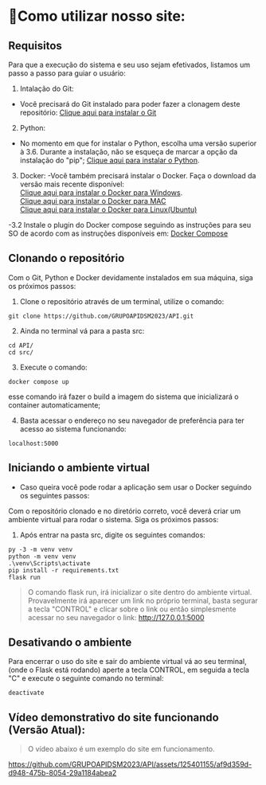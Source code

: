 # 🤔Como utilizar nosso site:

## Requisitos

Para que a execução do sistema e seu uso sejam efetivados, listamos um passo a passo para guiar o usuário:

1. Intalação do Git:
  - Você precisará do Git instalado para poder fazer a clonagem deste repositório: [Clique aqui para instalar o Git](https://git-scm.com/downloads) 

2. Python:
  - No momento em que for instalar o Python, escolha uma versão superior à 3.6. Durante a instalação, não se esqueça de marcar a opção da instalação do "pip"; [Clique aqui para instalar o Python](https://www.python.org/downloads/).

3. Docker:
  -Você também precisará instalar o Docker. Faça o download da versão mais recente disponível: <br>
      [Clique aqui para instalar o Docker para Windows](https://docs.docker.com/desktop/install/windows-install/).</br>
      [Clique aqui para instalar o Docker para MAC](https://docs.docker.com/desktop/install/mac-install/)</br>
      [Clique aqui para instalar o Docker para Linux(Ubuntu)](https://docs.docker.com/engine/install/ubuntu/)</br>
      
  -3.2 Instale o plugin do Docker compose seguindo as instruções para seu SO de acordo com as instruções disponíveis em: [Docker Compose](https://docs.docker.com/compose/install/)

## Clonando o repositório

Com o Git, Python e Docker devidamente instalados em sua máquina, siga os próximos passos:

1. Clone o repositório através de um terminal, utilize o comando:

```
git clone https://github.com/GRUPOAPIDSM2023/API.git
``` 

2. Ainda no terminal vá para a pasta src:
```
cd API/
cd src/
```
3. Execute o comando:
```
docker compose up
```
esse comando irá fazer o build a imagem do sistema que inicializará o container automaticamente;

4. Basta acessar o endereço no seu navegador de preferência para ter acesso ao sistema funcionando:
```
localhost:5000
```
## Iniciando o ambiente virtual
- Caso queira você pode rodar a aplicação sem usar o Docker seguindo os seguintes passos:

Com o repositório clonado e no diretório correto, você deverá criar um ambiente virtual para rodar o sistema. Siga os próximos passos:

1. Após entrar na pasta src, digite os seguintes comandos:
```
py -3 -m venv venv
python -m venv venv
.\venv\Scripts\activate
pip install -r requirements.txt
flask run
```

> O comando flask run, irá inicializar o site dentro do ambiente virtual.
> Provavelmente irá aparecer um link no próprio terminal, basta segurar a tecla "CONTROL" e clicar sobre o link ou então simplesmente acessar no seu navegador o link: http://127.0.0.1:5000

## Desativando o ambiente

Para encerrar o uso do site e sair do ambiente virtual vá ao seu terminal, (onde o Flask está rodando) aperte a tecla CONTROL, em seguida a tecla "C" e execute o seguinte comando no terminal:
```
deactivate
```

## Vídeo demonstrativo do site funcionando (Versão Atual):
> O vídeo abaixo é um exemplo do site em funcionamento.


https://github.com/GRUPOAPIDSM2023/API/assets/125401155/af9d359d-d948-475b-8054-29a1184abea2
